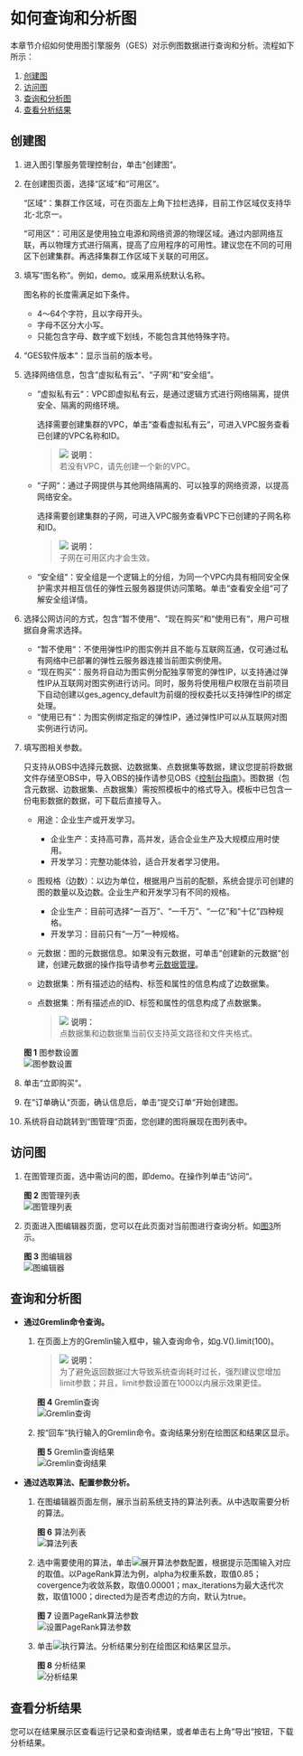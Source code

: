 # 如何查询和分析图<a name="ges_01_0009"></a>

本章节介绍如何使用图引擎服务（GES）对示例图数据进行查询和分析。流程如下所示：

1.  [创建图](#section1449515386571)
2.  [访问图](#section945154219574)
3.  [查询和分析图](#section1365204715713)
4.  [查看分析结果](#section13512145165718)

## 创建图<a name="section1449515386571"></a>

1.  进入图引擎服务管理控制台，单击“创建图“。
2.  在创建图页面，选择“区域“和“可用区“。

    “区域“：集群工作区域，可在页面左上角下拉栏选择，目前工作区域仅支持华北-北京一。

    “可用区“：可用区是使用独立电源和网络资源的物理区域。通过内部网络互联，再以物理方式进行隔离，提高了应用程序的可用性。建议您在不同的可用区下创建集群。再选择集群工作区域下关联的可用区。

3.  填写“图名称“。例如，demo。或采用系统默认名称。

    图名称的长度需满足如下条件。

    -   4～64个字符，且以字母开头。
    -   字母不区分大小写。
    -   只能包含字母、数字或下划线，不能包含其他特殊字符。

4.  “GES软件版本“：显示当前的版本号。
5.  选择网络信息，包含“虚拟私有云“、“子网“和“安全组“。
    -   “虚拟私有云“：VPC即虚拟私有云，是通过逻辑方式进行网络隔离，提供安全、隔离的网络环境。

        选择需要创建集群的VPC，单击“查看虚拟私有云“，可进入VPC服务查看已创建的VPC名称和ID。

        >![](public_sys-resources/icon-note.gif) **说明：**   
        >若没有VPC，请先创建一个新的VPC。  

    -   “子网“：通过子网提供与其他网络隔离的、可以独享的网络资源，以提高网络安全。

        选择需要创建集群的子网，可进入VPC服务查看VPC下已创建的子网名称和ID。

        >![](public_sys-resources/icon-note.gif) **说明：**   
        >子网在可用区内才会生效。  

    -   “安全组“：安全组是一个逻辑上的分组，为同一个VPC内具有相同安全保护需求并相互信任的弹性云服务器提供访问策略。单击“查看安全组“可了解安全组详情。

6.  选择公网访问的方式，包含“暂不使用“、“现在购买“和“使用已有“，用户可根据自身需求选择。
    -   “暂不使用“：不使用弹性IP的图实例并且不能与互联网互通，仅可通过私有网络中已部署的弹性云服务器连接当前图实例使用。
    -   “现在购买“：服务将自动为图实例分配独享带宽的弹性IP，以支持通过弹性IP从互联网对图实例进行访问。同时，服务将使用租户权限在当前项目下自动创建以ges\_agency\_default为前缀的授权委托以支持弹性IP的绑定处理。
    -   “使用已有“：为图实例绑定指定的弹性IP，通过弹性IP可以从互联网对图实例进行访问。

7.  填写图相关参数。

    只支持从OBS中选择元数据、边数据集、点数据集等数据，建议您提前将数据文件存储至OBS中，导入OBS的操作请参见OBS《[控制台指南](http://support.huaweicloud.com/usermanual-obs/zh-cn_topic_0045829088.html)》。图数据（包含元数据、边数据集、点数据集）需按照模板中的格式导入。模板中已包含一份电影数据的数据，可下载后直接导入。

    -   用途：企业生产或开发学习。
        -   企业生产：支持高可靠，高并发，适合企业生产及大规模应用时使用。
        -   开发学习：完整功能体验，适合开发者学习使用。

    -   图规格（边数）：以边为单位，根据用户当前的配额，系统会提示可创建的图的数量以及边数。企业生产和开发学习有不同的规格。
        -   企业生产：目前可选择“一百万”、“一千万”、“一亿”和“十亿”四种规格。
        -   开发学习：目前只有“一万”一种规格。

    -   元数据：图的元数据信息。如果没有元数据，可单击“创建新的元数据“创建，创建元数据的操作指导请参考[元数据管理](元数据管理.md)。
    -   边数据集：所有描述边的结构、标签和属性的信息构成了边数据集。
    -   点数据集：所有描述点的ID、标签和属性的信息构成了点数据集。

        >![](public_sys-resources/icon-note.gif) **说明：**   
        >点数据集和边数据集当前仅支持英文路径和文件夹格式。  


    **图 1**  图参数设置<a name="fig6621532185049"></a>  
    ![](figures/图参数设置.png "图参数设置")

8.  单击“立即购买“。
9.  在“订单确认“页面，确认信息后，单击“提交订单“开始创建图。
10. 系统将自动跳转到“图管理“页面，您创建的图将展现在图列表中。

## 访问图<a name="section945154219574"></a>

1.  在图管理页面，选中需访问的图，即demo。在操作列单击“访问“。

    **图 2**  图管理列表<a name="fig1069517254523"></a>  
    ![](figures/图管理列表.png "图管理列表")

2.  页面进入图编辑器页面，您可以在此页面对当前图进行查询分析。如[图3](#fig54696754185831)所示。

    **图 3**  图编辑器<a name="fig54696754185831"></a>  
    ![](figures/图编辑器.png "图编辑器")


## 查询和分析图<a name="section1365204715713"></a>

-   **通过Gremlin命令查询。**
    1.  在页面上方的Gremlin输入框中，输入查询命令，如g.V\(\).limit\(100\)。

        >![](public_sys-resources/icon-note.gif) **说明：**   
        >为了避免返回数据过大导致系统查询耗时过长，强烈建议您增加limit参数；并且，limit参数设置在1000以内展示效果更佳。  

        **图 4**  Gremlin查询<a name="fig158653435517"></a>  
        ![](figures/Gremlin查询.png "Gremlin查询")

    2.  按“回车“执行输入的Gremlin命令。查询结果分别在绘图区和结果区显示。

        **图 5**  Gremlin查询结果<a name="fig16302134218271"></a>  
        ![](figures/Gremlin查询结果.png "Gremlin查询结果")


-   **通过选取算法、配置参数分析。**
    1.  在图编辑器页面左侧，展示当前系统支持的算法列表。从中选取需要分析的算法。

        **图 6**  算法列表<a name="fig723921034110"></a>  
        ![](figures/算法列表.png "算法列表")

    2.  选中需要使用的算法，单击![](figures/icon-展开.png)展开算法参数配置，根据提示范围输入对应的取值。以PageRank算法为例，alpha为权重系数，取值0.85；covergence为收敛系数，取值0.00001；max\_iterations为最大迭代次数，取值1000；directed为是否考虑边的方向，默认为true。

        **图 7**  设置PageRank算法参数<a name="fig104368981907"></a>  
        ![](figures/设置PageRank算法参数.png "设置PageRank算法参数")

    3.  单击![](figures/icon-执行.png)执行算法。分析结果分别在绘图区和结果区显示。

        **图 8**  分析结果<a name="fig83210421352"></a>  
        ![](figures/分析结果.png "分析结果")



## 查看分析结果<a name="section13512145165718"></a>

您可以在结果展示区查看运行记录和查询结果，或者单击右上角“导出“按钮，下载分析结果。

